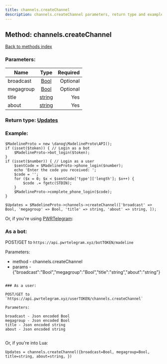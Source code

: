 ```yaml
---
title: channels.createChannel
description: channels.createChannel parameters, return type and example
---
```

## Method: channels.createChannel  
[Back to methods index](index.md)


### Parameters:

| Name     |    Type       | Required |
|----------|:-------------:|---------:|
|broadcast|[Bool](../types/Bool.md) | Optional|
|megagroup|[Bool](../types/Bool.md) | Optional|
|title|[string](../types/string.md) | Yes|
|about|[string](../types/string.md) | Yes|


### Return type: [Updates](../types/Updates.md)

### Example:


```
$MadelineProto = new \danog\MadelineProto\API();
if (isset($token)) { // Login as a bot
    $MadelineProto->bot_login($token);
}
if (isset($number)) { // Login as a user
    $sentCode = $MadelineProto->phone_login($number);
    echo 'Enter the code you received: ';
    $code = '';
    for ($x = 0; $x < $sentCode['type']['length']; $x++) {
        $code .= fgetc(STDIN);
    }
    $MadelineProto->complete_phone_login($code);
}

$Updates = $MadelineProto->channels->createChannel(['broadcast' => Bool, 'megagroup' => Bool, 'title' => string, 'about' => string, ]);
```

Or, if you're using [PWRTelegram](https://pwrtelegram.xyz):

### As a bot:

POST/GET to `https://api.pwrtelegram.xyz/botTOKEN/madeline`

Parameters:

* method - channels.createChannel
* params - {"broadcast":"Bool","megagroup":"Bool","title":"string","about":"string"}

```

### As a user:

POST/GET to `https://api.pwrtelegram.xyz/userTOKEN/channels.createChannel`

Parameters:

broadcast - Json encoded Bool
megagroup - Json encoded Bool
title - Json encoded string
about - Json encoded string


```

Or, if you're into Lua:

```
Updates = channels.createChannel({broadcast=Bool, megagroup=Bool, title=string, about=string, })
```

